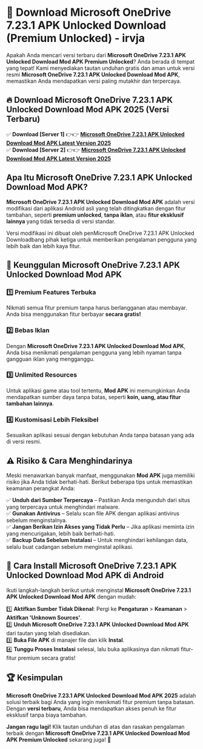 # 🎯 Download Microsoft OneDrive 7.23.1 APK Unlocked Download (Premium Unlocked) -  irvja

Apakah Anda mencari versi terbaru dari **Microsoft OneDrive 7.23.1 APK Unlocked Download Mod APK Premium Unlocked**? Anda berada di tempat yang tepat! Kami menyediakan tautan unduhan gratis dan aman untuk versi resmi **Microsoft OneDrive 7.23.1 APK Unlocked Download Mod APK**, memastikan Anda mendapatkan versi paling mutakhir dan terpercaya.

## 🔥 Download Microsoft OneDrive 7.23.1 APK Unlocked Download Mod APK 2025 (Versi Terbaru)

✅ **Download [Server 1]** 👉👉 [**Microsoft OneDrive 7.23.1 APK Unlocked Download Mod APK Latest Version 2025**](https://momento.my/?title=Microsoft_OneDrive_7.23.1_APK_Unlocked_Download)  
✅ **Download [Server 2]** 👉👉 [**Microsoft OneDrive 7.23.1 APK Unlocked Download Mod APK Latest Version 2025**](https://momento.my/?title=Microsoft_OneDrive_7.23.1_APK_Unlocked_Download)  

## Apa Itu Microsoft OneDrive 7.23.1 APK Unlocked Download Mod APK?

**Microsoft OneDrive 7.23.1 APK Unlocked Download Mod APK** adalah versi modifikasi dari aplikasi Android asli yang telah ditingkatkan dengan fitur tambahan, seperti **premium unlocked**, **tanpa iklan**, atau **fitur eksklusif lainnya** yang tidak tersedia di versi standar.

Versi modifikasi ini dibuat oleh penMicrosoft OneDrive 7.23.1 APK Unlocked Downloadbang pihak ketiga untuk memberikan pengalaman pengguna yang lebih baik dan lebih kaya fitur.

## 🎯 Keunggulan Microsoft OneDrive 7.23.1 APK Unlocked Download Mod APK

### 1️⃣ Premium Features Terbuka
Nikmati semua fitur premium tanpa harus berlangganan atau membayar. Anda bisa menggunakan fitur berbayar **secara gratis!**

### 2️⃣ Bebas Iklan
Dengan **Microsoft OneDrive 7.23.1 APK Unlocked Download Mod APK**, Anda bisa menikmati pengalaman pengguna yang lebih nyaman tanpa gangguan iklan yang mengganggu.

### 3️⃣ Unlimited Resources
Untuk aplikasi game atau tool tertentu, **Mod APK** ini memungkinkan Anda mendapatkan sumber daya tanpa batas, seperti **koin, uang, atau fitur tambahan lainnya**.

### 4️⃣ Kustomisasi Lebih Fleksibel
Sesuaikan aplikasi sesuai dengan kebutuhan Anda tanpa batasan yang ada di versi resmi.

## ⚠️ Risiko & Cara Menghindarinya

Meski menawarkan banyak manfaat, menggunakan **Mod APK** juga memiliki risiko jika Anda tidak berhati-hati. Berikut beberapa tips untuk memastikan keamanan perangkat Anda:

✅ **Unduh dari Sumber Terpercaya** – Pastikan Anda mengunduh dari situs yang terpercaya untuk menghindari malware.  
✅ **Gunakan Antivirus** – Selalu scan file APK dengan aplikasi antivirus sebelum menginstalnya.  
✅ **Jangan Berikan Izin Akses yang Tidak Perlu** – Jika aplikasi meminta izin yang mencurigakan, lebih baik berhati-hati.  
✅ **Backup Data Sebelum Instalasi** – Untuk menghindari kehilangan data, selalu buat cadangan sebelum menginstal aplikasi.

## 📌 Cara Install Microsoft OneDrive 7.23.1 APK Unlocked Download Mod APK di Android

Ikuti langkah-langkah berikut untuk menginstal **Microsoft OneDrive 7.23.1 APK Unlocked Download Mod APK** dengan mudah:

1️⃣ **Aktifkan Sumber Tidak Dikenal**: Pergi ke **Pengaturan** > **Keamanan** > **Aktifkan 'Unknown Sources'**.  
2️⃣ **Unduh Microsoft OneDrive 7.23.1 APK Unlocked Download Mod APK** dari tautan yang telah disediakan.  
3️⃣ **Buka File APK** di manajer file dan klik **Instal**.  
4️⃣ **Tunggu Proses Instalasi** selesai, lalu buka aplikasinya dan nikmati fitur-fitur premium secara gratis!

## 🏆 Kesimpulan

**Microsoft OneDrive 7.23.1 APK Unlocked Download Mod APK 2025** adalah solusi terbaik bagi Anda yang ingin menikmati fitur premium tanpa batasan. Dengan **versi terbaru**, Anda bisa mendapatkan akses penuh ke fitur eksklusif tanpa biaya tambahan.

**Jangan ragu lagi!** Klik tautan unduhan di atas dan rasakan pengalaman terbaik dengan **Microsoft OneDrive 7.23.1 APK Unlocked Download Mod APK Premium Unlocked** sekarang juga! 🚀
